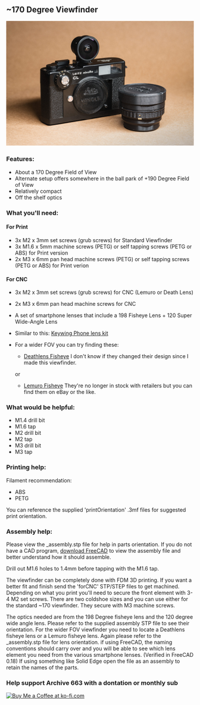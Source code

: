 ## ~170 Degree Viewfinder
![productShot001](https://github.com/Archive-663/samyang7_5mm/blob/main/ASSETS/PRODUCT/sam7_5_product%20(22).jpg)

### Features:
- About a 170 Degree Field of View
- Alternate setup offers somewhere in the ball park of +190 Degree Field of View
- Relatively compact
- Off the shelf optics

### What you'll need:

#### For Print
- 3x M2 x 3mm set screws (grub screws) for Standard Viewfinder
- 3x M1.6 x 5mm machine screws (PETG) or self tapping screws (PETG or ABS) for Print version
- 2x M3 x 6mm pan head machine screws (PETG) or self tapping screws (PETG or ABS) for Print verion

#### For CNC
- 3x M2 x 3mm set screws (grub screws) for CNC (Lemuro or Death Lens)
- 2x M3 x 6mm pan head machine screws for CNC

- A set of smartphone lenses that include a 198 Fisheye Lens + 120 Super Wide-Angle Lens
- Similar to this: [Keywing Phone lens kit](https://www.amazon.com/gp/product/B08DQRKY6D/ref=ppx_yo_dt_b_search_asin_title?ie=UTF8&psc=1)
- For a wider FOV you can try finding these:

    - [Deathlens Fisheye](https://www.deathdigital.com/collections/all/products/fisheye-lens-iphone-14) I don't know if they changed their design since I made this viewfinder.
    
	or
    
	- [Lemuro Fisheye](https://www.amazon.co.uk/Lemuro-Fisheye-8mm-Lens-Silver/dp/B07VYL3XXR?ref_=ast_sto_dp&th=1&psc=1) They're no longer in stock with retailers but you can find them on eBay or the like. 

### What would be helpful:
- M1.4 drill bit
- M1.6 tap
- M2 drill bit
- M2 tap
- M3 drill bit
- M3 tap

### Printing help:
Filament recommendation:
- ABS
- PETG

You can reference the supplied 'printOrientation' .3mf files for suggested print orientation.

### Assembly help:
Please view the _assembly.stp file for help in parts orientation. If you do not have a CAD program, <a href="https://www.freecad.org/downloads.php" target="_blank">download FreeCAD</a> to view the assembly file and better understand how it should assemble.

Drill out M1.6 holes to 1.4mm before tapping with the M1.6 tap. 

The viewfinder can be completely done with FDM 3D printing. If you want a better fit and finish send the 'forCNC' STP/STEP files to get machined. Depending on what you print you'll need to secure the front element with 3-4 M2 set screws. There are two coldshoe sizes and you can use either for the standard ~170 viewfinder. They secure with M3 machine screws.

The optics needed are from the 198 Degree fisheye lens and the 120 degree wide angle lens. Please refer to the supplied assembly STP file to see their orientation. For the wider FOV viewfinder you need to locate a Deathlens fisheye lens or a Lemuro fisheye lens. Again please refer to the _assembly.stp file for lens orientation. if using FreeCAD, the naming conventions should carry over and you will be able to see which lens element you need from the various smartphone lenses. (Verified in FreeCAD 0.18) If using something like Solid Edge open the file as an assembly to retain the names of the parts.

### Help support Archive 663 with a dontation or monthly sub

<a href='https://ko-fi.com/P5P3MHMSF' target='_blank'><img height='36' style='border:0px;height:36px;' src='https://storage.ko-fi.com/cdn/kofi2.png?v=3' border='0' alt='Buy Me a Coffee at ko-fi.com' /></a>
